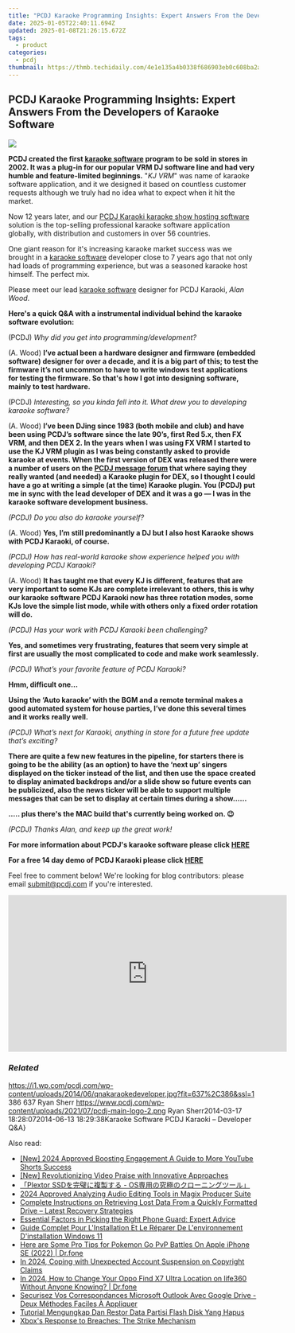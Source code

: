 ```yaml
---
title: "PCDJ Karaoke Programming Insights: Expert Answers From the Developers of Karaoke Software"
date: 2025-01-05T22:40:11.694Z
updated: 2025-01-08T21:26:15.672Z
tags:
  - product
categories:
  - pcdj
thumbnail: https://thmb.techidaily.com/4e1e135a4b0338f686903eb0c608ba2a349e6fad2f1ea5329a35a6ad22caba43.png
---
```


## PCDJ Karaoke Programming Insights: Expert Answers From the Developers of Karaoke Software

[![](https://i1.wp.com/pcdj.com/wp-content/uploads/2014/06/qnakaraokedeveloper.jpg?resize=637%2C270&ssl=1)](https://i1.wp.com/pcdj.com/wp-content/uploads/2014/06/qnakaraokedeveloper.jpg?fit=637%2C386&ssl=1 "qnakaraokedeveloper")

  
**PCDJ created the first [karaoke software](https://tools.techidaily.com/pcdj/products/) program to be sold in stores in 2002\. It was a plug-in for our popular VRM DJ software line and had very humble and feature-limited beginnings.** "_KJ VRM_" was name of karaoke software application, and it we designed it based on countless customer requests although we truly had no idea what to expect when it hit the market. 

 Now 12 years later, and our [PCDJ Karaoki karaoke show hosting software](https://tools.techidaily.com/pcdj/products/) solution is the top-selling professional karaoke software application globally, with distribution and customers in over 56 countries. 

 One giant reason for it's increasing karaoke market success was we brought in a [karaoke software](https://tools.techidaily.com/pcdj/products/) developer close to 7 years ago that not only had loads of programming experience, but was a seasoned karaoke host himself. The perfect mix. 

 Please meet our lead [karaoke software](https://tools.techidaily.com/pcdj/products/) designer for PCDJ Karaoki, _Alan Wood_.   

**Here's a quick Q&A with a instrumental individual behind the karaoke software evolution:**  

 (PCDJ) _Why did you get into programming/development?_ 

 (A. Wood) **I’ve actual been a hardware designer and firmware (embedded software) designer for over a decade, and it is a big part of this; to test the firmware it’s not uncommon to have to write windows test applications for testing the firmware. So that's how I got into designing software, mainly to test hardware.**   

(PCDJ) _Interesting, so you kinda fell into it. What drew you to developing karaoke software?_ 

 (A. Wood) **I’ve been DJing since 1983 (both mobile and club) and have been using PCDJ’s software since the late 90’s, first Red 5.x, then FX VRM, and then DEX 2\. In the years when I was using FX VRM I started to use the KJ VRM plugin as I was being constantly asked to provide karaoke at events. When the first version of DEX was released there were a number of users on the [PCDJ message forum](https://tools.techidaily.com/pcdj/products/) that where saying they really wanted (and needed) a Karaoke plugin for DEX, so I thought I could have a go at writing a simple (at the time) Karaoke plugin. You (PCDJ) put me in sync with the lead developer of DEX and it was a go — I was in the karaoke software development business.**  

_(PCDJ) Do you also do karaoke yourself?_ 

 (A. Wood) **Yes, I’m still predominantly a DJ but I also host Karaoke shows with PCDJ Karaoki, of course.** 

_(PCDJ) How has real-world karaoke show experience helped you with developing PCDJ Karaoki?_ 

 (A. Wood) **It has taught me that every KJ is different, features that are very important to some KJs are complete irrelevant to others, this is why our karaoke software PCDJ Karaoki now has three rotation modes, some KJs love the simple list mode, while with others only a fixed order rotation will do.** 

_(PCDJ) Has your work with PCDJ Karaoki been challenging?_ 

**Yes, and sometimes very frustrating, features that seem very simple at first are usually the most complicated to code and make work seamlessly.**  

_(PCDJ) What’s your favorite feature of PCDJ Karaoki?_ 

**Hmm, difficult one…** 

**Using the ‘Auto karaoke’ with the BGM and a remote terminal makes a good automated system for house parties, I’ve done this several times and it works really well.** 

_(PCDJ) What’s next for Karaoki, anything in store for a future free update that’s exciting?_ 

**There are quite a few new features in the pipeline, for starters there is going to be the ability (as an option) to have the ‘next up’ singers displayed on the ticker instead of the list, and then use the space created to display animated backdrops and/or a slide show so future events can be publicized, also the news ticker will be able to support multiple messages that can be set to display at certain times during a show……** 

**….. plus there's the MAC build that's currently being worked on. 😉** 

_(PCDJ) Thanks Alan, and keep up the great work!_   

**For more information about PCDJ's karaoke software please click [HERE](https://tools.techidaily.com/pcdj/products/)** 

**For a free 14 day demo of PCDJ Karaoki please click [HERE](https://tools.techidaily.com/pcdj/products/)** 

 Feel free to comment below! We're looking for blog contributors: please email submit@pcdj.com if you're interested. 

<!-- affiliate ads begin -->
<iframe width="560" height="315" src="https://www.youtube.com/embed/H2cXnI9oOvM?si=3nz2sBB124ln-83T" title="YouTube video player" frameborder="0" allow="accelerometer; autoplay; clipboard-write; encrypted-media; gyroscope; picture-in-picture; web-share" referrerpolicy="strict-origin-when-cross-origin" allowfullscreen></iframe>
<!-- affiliate ads end -->

### _Related_

https://i1.wp.com/pcdj.com/wp-content/uploads/2014/06/qnakaraokedeveloper.jpg?fit=637%2C386&ssl=1 386 637 Ryan Sherr https://www.pcdj.com/wp-content/uploads/2021/07/pcdj-main-logo-2.png Ryan Sherr2014-03-17 18:28:072014-06-13 18:29:38Karaoke Software PCDJ Karaoki – Developer Q&A}

<ins class="adsbygoogle"
     style="display:block"
     data-ad-format="autorelaxed"
     data-ad-client="ca-pub-7571918770474297"
     data-ad-slot="1223367746"></ins>

<ins class="adsbygoogle"
     style="display:block"
     data-ad-client="ca-pub-7571918770474297"
     data-ad-slot="8358498916"
     data-ad-format="auto"
     data-full-width-responsive="true"></ins>

<span class="atpl-alsoreadstyle">Also read:</span>
<div><ul>
<li><a href="https://youtube-docs.techidaily.com/024-approved-boosting-engagement-a-guide-to-more-youtube-shorts-success/"><u>[New] 2024 Approved Boosting Engagement A Guide to More YouTube Shorts Success</u></a></li>
<li><a href="https://fox-http.techidaily.com/new-revolutionizing-video-praise-with-innovative-approaches/"><u>[New] Revolutionizing Video Praise with Innovative Approaches</u></a></li>
<li><a href="https://win-updates.techidaily.com/plextor-ssd-os/"><u>「Plextor SSDを完璧に複製する - OS専用の究極のクローニングツール」</u></a></li>
<li><a href="https://extra-hints.techidaily.com/2024-approved-analyzing-audio-editing-tools-in-magix-producer-suite/"><u>2024 Approved Analyzing Audio Editing Tools in Magix Producer Suite</u></a></li>
<li><a href="https://win-updates.techidaily.com/complete-instructions-on-retrieving-lost-data-from-a-quickly-formatted-drive-latest-recovery-strategies/"><u>Complete Instructions on Retrieving Lost Data From a Quickly Formatted Drive – Latest Recovery Strategies</u></a></li>
<li><a href="https://techtrends.techidaily.com/essential-factors-in-picking-the-right-phone-guard-expert-advice/"><u>Essential Factors in Picking the Right Phone Guard: Expert Advice</u></a></li>
<li><a href="https://win-updates.techidaily.com/guide-complet-pour-linstallation-et-le-reparer-de-lenvironnement-dinstallation-windows-11/"><u>Guide Complet Pour L'Installation Et Le Réparer De L'environnement D'installation Windows 11</u></a></li>
<li><a href="https://ios-pokemon-go.techidaily.com/here-are-some-pro-tips-for-pokemon-go-pvp-battles-on-apple-iphone-se-2022-drfone-by-drfone-virtual-ios/"><u>Here are Some Pro Tips for Pokemon Go PvP Battles On Apple iPhone SE (2022) | Dr.fone</u></a></li>
<li><a href="https://facebook-video-recording.techidaily.com/in-2024-coping-with-unexpected-account-suspension-on-copyright-claims/"><u>In 2024, Coping with Unexpected Account Suspension on Copyright Claims</u></a></li>
<li><a href="https://location-social.techidaily.com/in-2024-how-to-change-your-oppo-find-x7-ultra-location-on-life360-without-anyone-knowing-drfone-by-drfone-virtual-android/"><u>In 2024, How to Change Your Oppo Find X7 Ultra Location on life360 Without Anyone Knowing? | Dr.fone</u></a></li>
<li><a href="https://win-updates.techidaily.com/securisez-vos-correspondances-microsoft-outlook-avec-google-drive-deux-methodes-faciles-a-appliquer/"><u>Securisez Vos Correspondances Microsoft Outlook Avec Google Drive - Deux Méthodes Faciles À Appliquer</u></a></li>
<li><a href="https://win-updates.techidaily.com/tutorial-mengungkap-dan-restor-data-partisi-flash-disk-yang-hapus/"><u>Tutorial Mengungkap Dan Restor Data Partisi Flash Disk Yang Hapus</u></a></li>
<li><a href="https://games-able.techidaily.com/xboxs-response-to-breaches-the-strike-mechanism/"><u>Xbox's Response to Breaches: The Strike Mechanism</u></a></li>
</ul></div>

